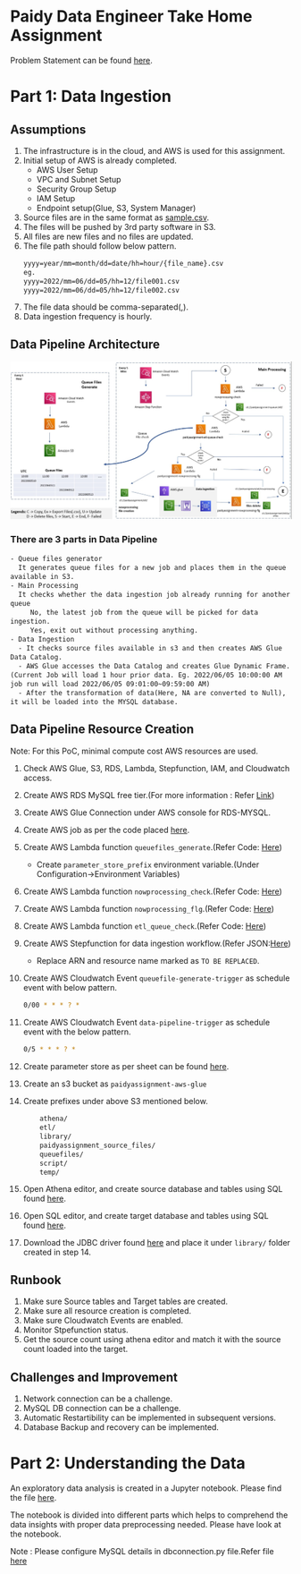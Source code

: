 # Paidy Data Engineer Take Home Assignment

Problem Statement can be found [here](https://github.com/paidy/dsf-interview/tree/main/dse).

# Part 1: Data Ingestion

## Assumptions

1. The infrastructure is in the cloud, and AWS is used for this assignment.
2. Initial setup of AWS is already completed.
    - AWS User Setup
    - VPC and Subnet Setup
    - Security Group Setup
    - IAM Setup
    - Endpoint setup(Glue, S3, System Manager)
3. Source files are in the same format as [sample.csv](https://github.com/paidy/dsf-interview/blob/main/dse/sample_data.csv).
4. The files will be pushed by 3rd party software in S3.
5. All files are new files and no files are updated.
6. The file path should follow below pattern.
    ```
    yyyy=year/mm=month/dd=date/hh=hour/{file_name}.csv
    eg.
    yyyy=2022/mm=06/dd=05/hh=12/file001.csv
    yyyy=2022/mm=06/dd=05/hh=12/file002.csv
    ```
7. The file data should be comma-separated(,).
8. Data ingestion frequency is hourly.

## Data Pipeline Architecture

![Architecture](./PaidyAssignment_Pipeline_Architecture.jpg)

### There are 3 parts in Data Pipeline

    - Queue files generator
      It generates queue files for a new job and places them in the queue available in S3.
    - Main Processing 
      It checks whether the data ingestion job already running for another queue
         No, the latest job from the queue will be picked for data ingestion.
         Yes, exit out without processing anything.    
    - Data Ingestion
      - It checks source files available in s3 and then creates AWS Glue Data Catalog.
      - AWS Glue accesses the Data Catalog and creates Glue Dynamic Frame. (Current Job will load 1 hour prior data. Eg. 2022/06/05 10:00:00 AM job run will load 2022/06/05 09:01:00~09:59:00 AM)
      - After the transformation of data(Here, NA are converted to Null), it will be loaded into the MYSQL database.

## Data Pipeline Resource Creation

Note: For this PoC, minimal compute cost AWS resources are used.

1. Check AWS Glue, S3, RDS, Lambda, Stepfunction, IAM, and Cloudwatch access.

2. Create AWS RDS MySQL free tier.(For more information : Refer [Link](https://aws.amazon.com/getting-started/hands-on/create-mysql-db/))

3. Create AWS Glue Connection under AWS console for RDS-MYSQL.
4. Create AWS job as per the code placed [here](./Code/Glue/data_ingestion.py).
5. Create AWS Lambda function ```queuefiles_generate```.(Refer Code: [Here](./Code/Lambda/queuefiles-generate.py))
    - Create ```parameter_store_prefix``` environment variable.(Under Configuration->Environment Variables)
6. Create AWS Lambda function ```nowprocessing_check```.(Refer Code: [Here](./Code/Lambda/nowprocessing-check.py))
7. Create AWS Lambda function ```nowprocessing_flg```.(Refer Code: [Here](./Code/Lambda/nowprocessing-flg.py))
8. Create AWS Lambda function ```etl_queue_check```.(Refer Code: [Here](./Code/Lambda/etl-queue-check.py))
9. Create AWS Stepfunction for data ingestion workflow.(Refer JSON:[Here](./Code/Stepfunction/data-ingestion-workflow.json))
    - Replace ARN and resource name marked as ```TO BE REPLACED```.
10. Create AWS Cloudwatch Event ```queuefile-generate-trigger``` as schedule event with below pattern.
    ```bash
    0/00 * * * ? *
    ```
11. Create AWS Cloudwatch Event ```data-pipeline-trigger``` as schedule event with the below pattern.
    ```bash
    0/5 * * * ? *
    ```
12. Create parameter store as per sheet can be found [here](./Code/SSM/data-pipeline-parameter.xlsx).

13. Create an s3 bucket as ```paidyassignment-aws-glue```
14. Create prefixes under above S3 mentioned below.
    ```
        athena/
        etl/
        library/
        paidyassignment_source_files/
        queuefiles/
        script/
        temp/
    ```
15. Open Athena editor, and create source database and tables using SQL found [here](./Code/SQL/SQL_Source_DB_Table.sql).
16. Open SQL editor, and create target database and tables using SQL found [here](./Code/SQL/SQL_Target_DB_Table.sql).
17. Download the JDBC driver found [here](./mysql-connector-java-8.0.29.jar) and place it under ```library/``` folder created in step 14.

## Runbook

1. Make sure Source tables and Target tables are created.
2. Make sure all resource creation is completed.
3. Make sure Cloudwatch Events are enabled.
4. Monitor Stpefunction status. 
5. Get the source count using athena editor and match it with the source count loaded into the target.


## Challenges and Improvement

1. Network connection can be a challenge.
2. MySQL DB connection can be a challenge.
3. Automatic Restartibility can be implemented in subsequent versions.
4. Database Backup and recovery can be implemented.

# Part 2: Understanding the Data

An exploratory data analysis is created in a Jupyter notebook. Please find the file [here](./eda-paidyassignment.ipynb).

The notebook is divided into different parts which helps to comprehend the data insights with proper data preprocessing needed. Please have look at the notebook.

Note : Please configure MySQL details in dbconnection.py file.Refer file [here]()